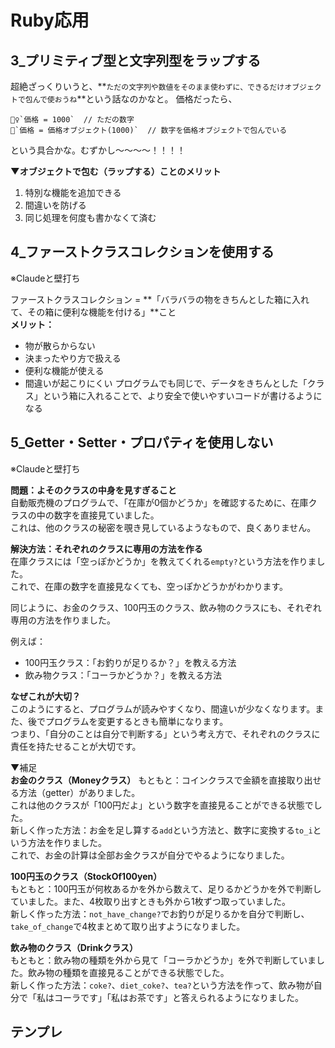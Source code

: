 # Ruby応用
## 3_プリミティブ型と文字列型をラップする
超絶ざっくりいうと、**`ただの文字列や数値をそのまま使わずに、できるだけオブジェクトで包んで使おうね`**という話なのかなと。
価格だったら、
```
🙅‍♀️`価格 = 1000`  // ただの数字
🙆`価格 = 価格オブジェクト(1000)`  // 数字を価格オブジェクトで包んでいる
```
という具合かな。むずかし～～～～！！！！  
  
**▼オブジェクトで包む（ラップする）ことのメリット**
1. 特別な機能を追加できる
2. 間違いを防げる
3. 同じ処理を何度も書かなくて済む

## 4_ファーストクラスコレクションを使用する
※Claudeと壁打ち  
  
ファーストクラスコレクション = **「バラバラの物をきちんとした箱に入れて、その箱に便利な機能を付ける」**こと  
**メリット：**  
- 物が散らからない
- 決まったやり方で扱える
- 便利な機能が使える
- 間違いが起こりにくい
プログラムでも同じで、データをきちんとした「クラス」という箱に入れることで、より安全で使いやすいコードが書けるようになる  

## 5_Getter・Setter・プロパティを使用しない
※Claudeと壁打ち  
  
**問題：よそのクラスの中身を見すぎること**  
自動販売機のプログラムで、「在庫が0個かどうか」を確認するために、在庫クラスの中の数字を直接見ていました。  
これは、他のクラスの秘密を覗き見しているようなもので、良くありません。  
   
**解決方法：それぞれのクラスに専用の方法を作る**  
在庫クラスには「空っぽかどうか」を教えてくれる`empty?`という方法を作りました。  
これで、在庫の数字を直接見なくても、空っぽかどうかがわかります。  
  
同じように、お金のクラス、100円玉のクラス、飲み物のクラスにも、それぞれ専用の方法を作りました。  
  
例えば：  
- 100円玉クラス：「お釣りが足りるか？」を教える方法
- 飲み物クラス：「コーラかどうか？」を教える方法

**なぜこれが大切？**  
このようにすると、プログラムが読みやすくなり、間違いが少なくなります。また、後でプログラムを変更するときも簡単になります。  
つまり、「自分のことは自分で判断する」という考え方で、それぞれのクラスに責任を持たせることが大切です。  

▼補足  
**お金のクラス（Moneyクラス）**
もともと：コインクラスで金額を直接取り出せる方法（getter）がありました。  
これは他のクラスが「100円だよ」という数字を直接見ることができる状態でした。  
新しく作った方法：お金を足し算する`add`という方法と、数字に変換する`to_i`という方法を作りました。  
これで、お金の計算は全部お金クラスが自分でやるようになりました。  
  
**100円玉のクラス（StockOf100yen）**  
もともと：100円玉が何枚あるかを外から数えて、足りるかどうかを外で判断していました。また、4枚取り出すときも外から1枚ずつ取っていました。  
新しく作った方法：`not_have_change?`でお釣りが足りるかを自分で判断し、`take_of_change`で4枚まとめて取り出すようになりました。  

**飲み物のクラス（Drinkクラス）**  
もともと：飲み物の種類を外から見て「コーラかどうか」を外で判断していました。飲み物の種類を直接見ることができる状態でした。  
新しく作った方法：`coke?`、`diet_coke?`、`tea?`という方法を作って、飲み物が自分で「私はコーラです」「私はお茶です」と答えられるようになりました。  


## テンプレ